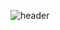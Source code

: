 ![header](https://capsule-render.vercel.app/api?type=waving&height=300&color=FFFFFF&section=header&text=Hello%20there%20,%20Lucas%20here%20!&fontSize=60)
